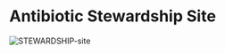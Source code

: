 # Antibiotic Stewardship Site

![STEWARDSHIP-site](https://github.com/anshuman-8/antibiotic-stewardship-site/assets/90995338/753654c8-8ff0-4fee-9205-1835c0d24e4e)
